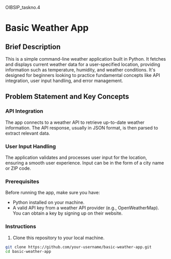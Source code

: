 OIBSIP_taskno.4
# Basic Weather App

## Brief Description

This is a simple command-line weather application built in Python. It fetches and displays current weather data for a user-specified location, providing information such as temperature, humidity, and weather conditions. It's designed for beginners looking to practice fundamental concepts like API integration, user input handling, and error management.

## Problem Statement and Key Concepts

### API Integration

The app connects to a weather API to retrieve up-to-date weather information. The API response, usually in JSON format, is then parsed to extract relevant data.

### User Input Handling

The application validates and processes user input for the location, ensuring a smooth user experience. Input can be in the form of a city name or ZIP code.

### Prerequisites

Before running the app, make sure you have:

- Python installed on your machine.
- A valid API key from a weather API provider (e.g., OpenWeatherMap). You can obtain a key by signing up on their website.

### Instructions

1. Clone this repository to your local machine.

```bash
git clone https://github.com/your-username/basic-weather-app.git
cd basic-weather-app

